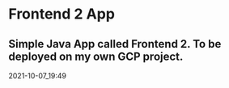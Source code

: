 # Frontend 2 App
Simple Java App called Frontend 2. To be deployed on my own GCP project.
-
2021-10-07_19:49
